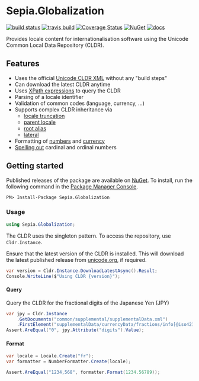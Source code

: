 # Sepia.Globalization

[![build status](https://ci.appveyor.com/api/projects/status/github/richardschneider/net-cldr?branch=master&svg=true)](https://ci.appveyor.com/project/richardschneider/net-cldr) 
[![travis build](https://travis-ci.org/richardschneider/net-cldr.svg?branch=master)](https://travis-ci.org/richardschneider/net-cldr)
[![Coverage Status](https://coveralls.io/repos/richardschneider/net-cldr/badge.svg?branch=master&service=github)](https://coveralls.io/github/richardschneider/net-cldr?branch=master)
[![NuGet](https://img.shields.io/nuget/v/Sepia.Globalization.svg)](https://www.nuget.org/packages/Sepia.Globalization)
[![docs](https://cdn.rawgit.com/richardschneider/net-cldr/master/doc/images/docs-latest-green.svg)](https://richardschneider.github.io/net-cldr/articles/intro.html)

Provides locale content for internationalisation software using the Unicode Common Local Data Repository (CLDR).

## Features

- Uses the official [Unicode CLDR XML](http://www.unicode.org/Public/cldr/) without any "build steps"
- Can download the latest CLDR anytime
- Uses [XPath expressions](https://msdn.microsoft.com/en-us/library/ms256471(v=vs.110).aspx) to query the CLDR
- Parsing of a locale identifier
- Validation of common codes (language, currency, ...)
- Supports complex CLDR inheritance via
  - [locale truncation](http://unicode.org/reports/tr35/tr35.html#Locale_Inheritance)
  - [parent locale](http://unicode.org/reports/tr35/tr35.html#Parent_Locales)
  - [root alias](http://unicode.org/reports/tr35/tr35.html#Alias_Elements)
  - [lateral](http://unicode.org/reports/tr35/tr35.html#Lateral_Inheritance)
- Formatting 
  of [numbers](https://richardschneider.github.io/net-cldr/articles/numbers/formatting.html) 
  and [currency](https://richardschneider.github.io/net-cldr/articles/numbers/currency.html)
- [Spelling out](https://richardschneider.github.io/net-cldr/articles/numbers/spelling.html) cardinal and ordinal numbers

## Getting started

Published releases of the package are available on [NuGet](https://www.nuget.org/packages/Sepia.Globalization/).  To install, run the following command in the [Package Manager Console](https://docs.nuget.org/docs/start-here/using-the-package-manager-console).

    PM> Install-Package Sepia.Globalization

### Usage

```csharp
using Sepia.Globalization;
```

The CLDR uses the singleton pattern.  To access the repository, use `Cldr.Instance`.

Ensure that the latest version of the  CLDR is installed.  This will download the latest published release from [unicode.org](http://www.unicode.org/Public/cldr/latest), if required.

```csharp
var version = Cldr.Instance.DownloadLatestAsync().Result;
Console.WriteLine($"Using CLDR {version}");
```

#### Query

Query the CLDR for the fractional digits of the Japanese Yen (JPY)

```csharp
var jpy = Cldr.Instance
    .GetDocuments("common/supplemental/supplementalData.xml")
    .FirstElement("supplementalData/currencyData/fractions/info[@iso4217='JPY']");
Assert.AreEqual("0", jpy.Attribute("digits").Value);
```

#### Format

```csharp
var locale = Locale.Create("fr");
var formatter = NumberFormatter.Create(locale);

Assert.AreEqual("1234,568", formatter.Format(1234.56789));
```
